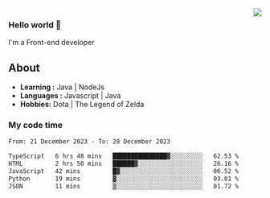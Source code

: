 <img align='right' src="https://github-readme-stats.vercel.app/api?username=jumodada&show_icons=true&theme=vue">

### Hello world 👋

I'm a Front-end developer 
    
## About
-  **Learning :** Java | NodeJs
-  **Languages :** Javascript | Java
-  **Hobbies:** Dota | The Legend of Zelda

### My code time

<!--START_SECTION:waka-->

```txt
From: 21 December 2023 - To: 28 December 2023

TypeScript   6 hrs 48 mins   ███████████████▓░░░░░░░░░   62.53 %
HTML         2 hrs 50 mins   ██████▓░░░░░░░░░░░░░░░░░░   26.16 %
JavaScript   42 mins         █▓░░░░░░░░░░░░░░░░░░░░░░░   06.52 %
Python       19 mins         ▓░░░░░░░░░░░░░░░░░░░░░░░░   03.01 %
JSON         11 mins         ▒░░░░░░░░░░░░░░░░░░░░░░░░   01.72 %
```

<!--END_SECTION:waka-->
